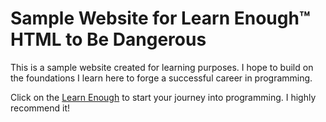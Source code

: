 Sample Website for Learn Enough&trade; HTML to Be Dangerous
====================================================

This is a sample website created for learning purposes. I hope to build on the foundations I learn here to forge a successful career in programming.

Click on the [Learn Enough](https://www.learnenough.com/) to start your journey into programming. I highly recommend it!
